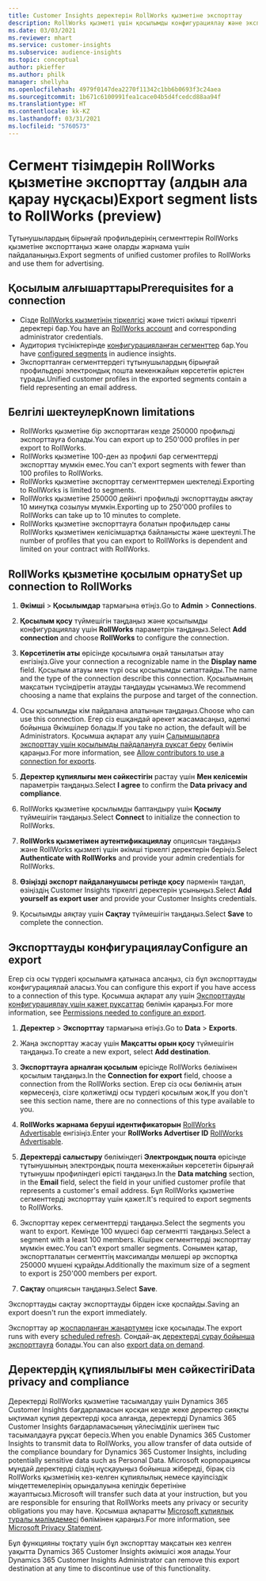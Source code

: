 ```yaml
---
title: Customer Insights деректерін RollWorks қызметіне экспорттау
description: RollWorks қызметі үшін қосылымды конфигурациялау және экспорттау жолы туралы ақпарат.
ms.date: 03/03/2021
ms.reviewer: mhart
ms.service: customer-insights
ms.subservice: audience-insights
ms.topic: conceptual
author: pkieffer
ms.author: philk
manager: shellyha
ms.openlocfilehash: 4979f0147dea2270f11342c1bb6b0693f3c24aea
ms.sourcegitcommit: 1b671c6100991fea1cace04b5d4fcedcd88aa94f
ms.translationtype: HT
ms.contentlocale: kk-KZ
ms.lasthandoff: 03/31/2021
ms.locfileid: "5760573"
---
```

# <a name="export-segment-lists-to-rollworks-preview"></a><span data-ttu-id="e604e-103">Сегмент тізімдерін RollWorks қызметіне экспорттау (алдын ала қарау нұсқасы)</span><span class="sxs-lookup"><span data-stu-id="e604e-103">Export segment lists to RollWorks (preview)</span></span>

<span data-ttu-id="e604e-104">Тұтынушылардың бірыңғай профильдерінің сегменттерін RollWorks қызметіне экспорттаңыз және оларды жарнама үшін пайдаланыңыз.</span><span class="sxs-lookup"><span data-stu-id="e604e-104">Export segments of unified customer profiles to RollWorks and use them for advertising.</span></span> 

## <a name="prerequisites-for-a-connection"></a><span data-ttu-id="e604e-105">Қосылым алғышарттары</span><span class="sxs-lookup"><span data-stu-id="e604e-105">Prerequisites for a connection</span></span>

-   <span data-ttu-id="e604e-106">Сізде [RollWorks қызметінің тіркелгісі](https://www.rollworks.com/) және тиісті әкімші тіркелгі деректері бар.</span><span class="sxs-lookup"><span data-stu-id="e604e-106">You have an [RollWorks account](https://www.rollworks.com/) and corresponding administrator credentials.</span></span>
-   <span data-ttu-id="e604e-107">Аудитория түсініктерінде [конфигурацияланған сегменттер](segments.md) бар.</span><span class="sxs-lookup"><span data-stu-id="e604e-107">You have [configured segments](segments.md) in audience insights.</span></span>
-   <span data-ttu-id="e604e-108">Экспортталған сегменттердегі тұтынушылардың бірыңғай профильдері электрондық пошта мекенжайын көрсететін өрістен тұрады.</span><span class="sxs-lookup"><span data-stu-id="e604e-108">Unified customer profiles in the exported segments contain a field representing an email address.</span></span>

## <a name="known-limitations"></a><span data-ttu-id="e604e-109">Белгілі шектеулер</span><span class="sxs-lookup"><span data-stu-id="e604e-109">Known limitations</span></span>

- <span data-ttu-id="e604e-110">RollWorks қызметіне бір экспорттаған кезде 250000 профильді экспорттауға болады.</span><span class="sxs-lookup"><span data-stu-id="e604e-110">You can export up to 250'000 profiles in per export to RollWorks.</span></span>
- <span data-ttu-id="e604e-111">RollWorks қызметіне 100-ден аз профилі бар сегменттерді экспорттау мүмкін емес.</span><span class="sxs-lookup"><span data-stu-id="e604e-111">You can't export segments with fewer than 100 profiles to RollWorks.</span></span> 
- <span data-ttu-id="e604e-112">RollWorks қызметіне экспорттау сегменттермен шектеледі.</span><span class="sxs-lookup"><span data-stu-id="e604e-112">Exporting to RollWorks is limited to segments.</span></span>
- <span data-ttu-id="e604e-113">RollWorks қызметіне 250000 дейінгі профильді экспорттауды аяқтау 10 минутқа созылуы мүмкін.</span><span class="sxs-lookup"><span data-stu-id="e604e-113">Exporting up to 250'000 profiles to RollWorks can take up to 10 minutes to complete.</span></span> 
- <span data-ttu-id="e604e-114">RollWorks қызметіне экспорттауға болатын профильдер саны RollWorks қызметімен келісімшартқа байланысты және шектеулі.</span><span class="sxs-lookup"><span data-stu-id="e604e-114">The number of profiles that you can export to RollWorks is dependent and limited on your contract with RollWorks.</span></span>

## <a name="set-up-connection-to-rollworks"></a><span data-ttu-id="e604e-115">RollWorks қызметіне қосылым орнату</span><span class="sxs-lookup"><span data-stu-id="e604e-115">Set up connection to RollWorks</span></span>

1. <span data-ttu-id="e604e-116">**Әкімші** > **Қосылымдар** тармағына өтіңіз.</span><span class="sxs-lookup"><span data-stu-id="e604e-116">Go to **Admin** > **Connections**.</span></span>

1. <span data-ttu-id="e604e-117">**Қосылым қосу** түймешігін таңдаңыз және қосылымды конфигурациялау үшін **RollWorks** параметрін таңдаңыз.</span><span class="sxs-lookup"><span data-stu-id="e604e-117">Select **Add connection** and choose **RollWorks** to configure the connection.</span></span>

1. <span data-ttu-id="e604e-118">**Көрсетілетін аты** өрісінде қосылымға оңай танылатын атау енгізіңіз.</span><span class="sxs-lookup"><span data-stu-id="e604e-118">Give your connection a recognizable name in the **Display name** field.</span></span> <span data-ttu-id="e604e-119">Қосылым атауы мен түрі осы қосылымды сипаттайды.</span><span class="sxs-lookup"><span data-stu-id="e604e-119">The name and the type of the connection describe this connection.</span></span> <span data-ttu-id="e604e-120">Қосылымның мақсатын түсіндіретін атауды таңдауды ұсынамыз.</span><span class="sxs-lookup"><span data-stu-id="e604e-120">We recommend choosing a name that explains the purpose and target of the connection.</span></span>

1. <span data-ttu-id="e604e-121">Осы қосылымды кім пайдалана алатынын таңдаңыз.</span><span class="sxs-lookup"><span data-stu-id="e604e-121">Choose who can use this connection.</span></span> <span data-ttu-id="e604e-122">Егер сіз ешқандай әрекет жасамасаңыз, әдепкі бойынша Әкімшілер болады.</span><span class="sxs-lookup"><span data-stu-id="e604e-122">If you take no action, the default will be Administrators.</span></span> <span data-ttu-id="e604e-123">Қосымша ақпарат алу үшін [Салымшыларға экспорттау үшін қосылымды пайдалануға рұқсат беру](connections.md#allow-contributors-to-use-a-connection-for-exports) бөлімін қараңыз.</span><span class="sxs-lookup"><span data-stu-id="e604e-123">For more information, see [Allow contributors to use a connection for exports](connections.md#allow-contributors-to-use-a-connection-for-exports).</span></span>

1. <span data-ttu-id="e604e-124">**Деректер құпиялығы мен сәйкестігін** растау үшін **Мен келісемін** параметрін таңдаңыз.</span><span class="sxs-lookup"><span data-stu-id="e604e-124">Select **I agree** to confirm the **Data privacy and compliance**.</span></span>

1. <span data-ttu-id="e604e-125">RollWorks қызметіне қосылымды баптандыру үшін **Қосылу** түймешігін таңдаңыз.</span><span class="sxs-lookup"><span data-stu-id="e604e-125">Select **Connect** to initialize the connection to RollWorks.</span></span>

1. <span data-ttu-id="e604e-126">**RollWorks қызметімен аутентификациялау** опциясын таңдаңыз және RollWorks қызметі үшін әкімші тіркелгі деректерін беріңіз.</span><span class="sxs-lookup"><span data-stu-id="e604e-126">Select **Authenticate with RollWorks** and provide your admin credentials for RollWorks.</span></span>

1. <span data-ttu-id="e604e-127">**Өзіңізді экспорт пайдаланушысы ретінде қосу** пәрменін таңдап, өзіңіздің Customer Insights тіркелгі деректерін ұсыныңыз.</span><span class="sxs-lookup"><span data-stu-id="e604e-127">Select **Add yourself as export user** and provide your Customer Insights credentials.</span></span>

1. <span data-ttu-id="e604e-128">Қосылымды аяқтау үшін **Сақтау** түймешігін таңдаңыз.</span><span class="sxs-lookup"><span data-stu-id="e604e-128">Select **Save** to complete the connection.</span></span>

## <a name="configure-an-export"></a><span data-ttu-id="e604e-129">Экспорттауды конфигурациялау</span><span class="sxs-lookup"><span data-stu-id="e604e-129">Configure an export</span></span>

<span data-ttu-id="e604e-130">Егер сіз осы түрдегі қосылымға қатынаса алсаңыз, сіз бұл экспорттауды конфигурациялай аласыз.</span><span class="sxs-lookup"><span data-stu-id="e604e-130">You can configure this export if you have access to a connection of this type.</span></span> <span data-ttu-id="e604e-131">Қосымша ақпарат алу үшін [Экспорттауды конфигурациялау үшін қажет рұқсаттар](export-destinations.md#set-up-a-new-export) бөлімін қараңыз.</span><span class="sxs-lookup"><span data-stu-id="e604e-131">For more information, see [Permissions needed to configure an export](export-destinations.md#set-up-a-new-export).</span></span>

1. <span data-ttu-id="e604e-132">**Деректер** > **Экспорттау** тармағына өтіңіз.</span><span class="sxs-lookup"><span data-stu-id="e604e-132">Go to **Data** > **Exports**.</span></span>

1. <span data-ttu-id="e604e-133">Жаңа экспорттау жасау үшін **Мақсатты орын қосу** түймешігін таңдаңыз.</span><span class="sxs-lookup"><span data-stu-id="e604e-133">To create a new export, select **Add destination**.</span></span>

1. <span data-ttu-id="e604e-134">**Экспорттауға арналған қосылым** өрісінде RollWorks бөлімінен қосылым таңдаңыз.</span><span class="sxs-lookup"><span data-stu-id="e604e-134">In the **Connection for export** field, choose a connection from the RollWorks section.</span></span> <span data-ttu-id="e604e-135">Егер сіз осы бөлімнің атын көрмесеңіз, сізге қолжетімді осы түрдегі қосылым жоқ.</span><span class="sxs-lookup"><span data-stu-id="e604e-135">If you don't see this section name, there are no connections of this type available to you.</span></span>

1. <span data-ttu-id="e604e-136">**RollWorks жарнама беруші идентификаторын** [RollWorks Advertisable](https://help.adroll.com/hc/articles/212011838-Advertiser-Profiles) енгізіңіз.</span><span class="sxs-lookup"><span data-stu-id="e604e-136">Enter your **RollWorks Advertiser ID** [RollWorks Advertisable](https://help.adroll.com/hc/articles/212011838-Advertiser-Profiles).</span></span>

3. <span data-ttu-id="e604e-137">**Деректерді салыстыру** бөліміндегі **Электрондық пошта** өрісінде тұтынушының электрондық пошта мекенжайын көрсететін бірыңғай тұтынушы профиліндегі өрісті таңдаңыз.</span><span class="sxs-lookup"><span data-stu-id="e604e-137">In the **Data matching** section, in the **Email** field, select the field in your unified customer profile that represents a customer's email address.</span></span> <span data-ttu-id="e604e-138">Бұл RollWorks қызметіне сегменттерді экспорттау үшін қажет.</span><span class="sxs-lookup"><span data-stu-id="e604e-138">It's required to export segments to RollWorks.</span></span>

1. <span data-ttu-id="e604e-139">Экспорттау керек сегменттерді таңдаңыз.</span><span class="sxs-lookup"><span data-stu-id="e604e-139">Select the segments you want to export.</span></span> <span data-ttu-id="e604e-140">Кемінде 100 мүшесі бар сегментті таңдаңыз.</span><span class="sxs-lookup"><span data-stu-id="e604e-140">Select a segment with a least 100 members.</span></span> <span data-ttu-id="e604e-141">Кішірек сегменттерді экспорттау мүмкін емес.</span><span class="sxs-lookup"><span data-stu-id="e604e-141">You can't export smaller segments.</span></span> <span data-ttu-id="e604e-142">Сонымен қатар, экспортталатын сегменттің максималды мөлшері әр экспортқа 250000 мүшені құрайды.</span><span class="sxs-lookup"><span data-stu-id="e604e-142">Additionally the maximum size of a segment to export is 250'000 members per export.</span></span> 

1. <span data-ttu-id="e604e-143">**Сақтау** опциясын таңдаңыз.</span><span class="sxs-lookup"><span data-stu-id="e604e-143">Select **Save**.</span></span>

<span data-ttu-id="e604e-144">Экспорттауды сақтау экспорттауды бірден іске қоспайды.</span><span class="sxs-lookup"><span data-stu-id="e604e-144">Saving an export doesn't run the export immediately.</span></span>

<span data-ttu-id="e604e-145">Экспорттау әр [жоспарланған жаңартумен](system.md#schedule-tab) іске қосылады.</span><span class="sxs-lookup"><span data-stu-id="e604e-145">The export runs with every [scheduled refresh](system.md#schedule-tab).</span></span> <span data-ttu-id="e604e-146">Сондай-ақ [деректерді сұрау бойынша экспорттауға](export-destinations.md#run-exports-on-demand) болады.</span><span class="sxs-lookup"><span data-stu-id="e604e-146">You can also [export data on demand](export-destinations.md#run-exports-on-demand).</span></span> 


## <a name="data-privacy-and-compliance"></a><span data-ttu-id="e604e-147">Деректердің құпиялылығы мен сәйкестігі</span><span class="sxs-lookup"><span data-stu-id="e604e-147">Data privacy and compliance</span></span>

<span data-ttu-id="e604e-148">Деректерді RollWorks қызметіне тасымалдау үшін Dynamics 365 Customer Insights бағдарламасын қосқан кезде жеке деректер сияқты ықтимал құпия деректерді қоса алғанда, деректерді Dynamics 365 Customer Insights бағдарламасының үйлесімділік шегінен тыс тасымалдауға рұқсат бересіз.</span><span class="sxs-lookup"><span data-stu-id="e604e-148">When you enable Dynamics 365 Customer Insights to transmit data to RollWorks, you allow transfer of data outside of the compliance boundary for Dynamics 365 Customer Insights, including potentially sensitive data such as Personal Data.</span></span> <span data-ttu-id="e604e-149">Microsoft корпорациясы мұндай деректерді сіздің нұсқауыңыз бойынша жібереді, бірақ сіз RollWorks қызметінің кез-келген құпиялылық немесе қауіпсіздік міндеттемелерінің орындалуына кепілдік беретініне жауаптысыз.</span><span class="sxs-lookup"><span data-stu-id="e604e-149">Microsoft will transfer such data at your instruction, but you are responsible for ensuring that RollWorks meets any privacy or security obligations you may have.</span></span> <span data-ttu-id="e604e-150">Қосымша ақпаратты [Microsoft құпиялық туралы мәлімдемесі](https://go.microsoft.com/fwlink/?linkid=396732) бөлімінен қараңыз.</span><span class="sxs-lookup"><span data-stu-id="e604e-150">For more information, see [Microsoft Privacy Statement](https://go.microsoft.com/fwlink/?linkid=396732).</span></span>

<span data-ttu-id="e604e-151">Бұл функцияны тоқтату үшін бұл экспорттау мақсатын кез келген уақытта Dynamics 365 Customer Insights әкімшісі жоя алады.</span><span class="sxs-lookup"><span data-stu-id="e604e-151">Your Dynamics 365 Customer Insights Administrator can remove this export destination at any time to discontinue use of this functionality.</span></span>
